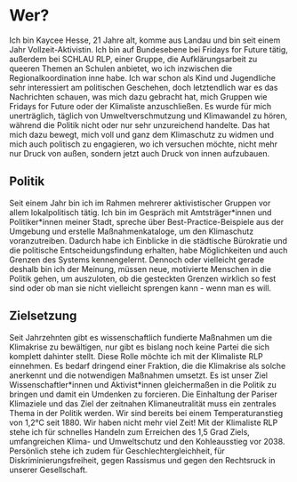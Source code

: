 # Wer?

Ich bin Kaycee Hesse, 21 Jahre alt, komme aus Landau und bin seit einem Jahr Vollzeit-Aktivistin. Ich bin auf Bundesebene bei Fridays for Future tätig, außerdem bei SCHLAU RLP, einer Gruppe, die Aufklärungsarbeit zu queeren Themen an Schulen anbietet, wo ich inzwischen die Regionalkoordination inne habe. Ich war schon als Kind und Jugendliche sehr interessiert am politischen Geschehen, doch letztendlich war es das Nachrichten schauen, was mich dazu gebracht hat, mich Gruppen wie Fridays for Future oder der Klimaliste anzuschließen. Es wurde für mich unerträglich, täglich von Umweltverschmutzung und Klimawandel zu hören, während die Politik nicht oder nur sehr unzureichend handelte. Das hat mich dazu bewegt, mich voll und ganz dem Klimaschutz zu widmen und mich auch politisch zu engagieren, wo ich versuchen möchte, nicht mehr nur Druck von außen, sondern jetzt auch Druck von innen aufzubauen.


## Politik

Seit einem Jahr bin ich im Rahmen mehrerer aktivistischer Gruppen vor allem lokalpolitisch tätig. Ich bin im Gespräch mit Amtsträger\*innen und Politiker\*innen meiner Stadt, spreche über Best-Practice-Beispiele aus der Umgebung und erstelle Maßnahmenkataloge, um den Klimaschutz voranzutreiben. Dadurch habe ich Einblicke in die städtische Bürokratie und die politische Entscheidungsfindung erhalten, habe Möglichkeiten und auch Grenzen des Systems kennengelernt. Dennoch oder vielleicht gerade deshalb bin ich der Meinung, müssen neue, motivierte Menschen in die Politik gehen, um auszuloten, ob die gesteckten Grenzen wirklich so fest sind oder ob man sie nicht vielleicht sprengen kann - wenn man es will.

## Zielsetzung

Seit Jahrzehnten gibt es wissenschaftlich fundierte Maßnahmen um die Klimakrise zu bewältigen, nur gibt es bislang noch keine Partei die sich komplett dahinter stellt. Diese Rolle möchte ich mit der Klimaliste RLP einnehmen. Es bedarf dringend einer Fraktion, die die Klimakrise als solche anerkennt und die notwendigen Maßnahmen umsetzt. Es ist unser Ziel Wissenschaftler\*innen und Aktivist\*innen gleichermaßen in die Politik zu bringen und damit ein Umdenken zu forcieren. Die Einhaltung der Pariser Klimaziele und das Ziel der zeitnahen Klimaneutralität muss ein zentrales Thema in der Politik werden. Wir sind bereits bei einem Temperaturanstieg von 1,2°C seit 1880. Wir haben nicht mehr viel Zeit! Mit der Klimaliste RLP stehe ich für schnelles Handeln zum Erreichen des 1,5 Grad Ziels, umfangreichen Klima- und Umweltschutz und den Kohleausstieg vor 2038. Persönlich stehe ich zudem für Geschlechtergleichheit, für Diskriminierungsfreiheit, gegen Rassismus und gegen den Rechtsruck in unserer Gesellschaft.
